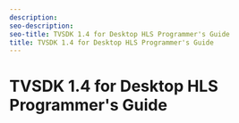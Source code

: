 ```yaml
---
description: 
seo-description: 
seo-title: TVSDK 1.4 for Desktop HLS Programmer's Guide
title: TVSDK 1.4 for Desktop HLS Programmer's Guide
---
```


# TVSDK 1.4 for Desktop HLS Programmer's Guide



